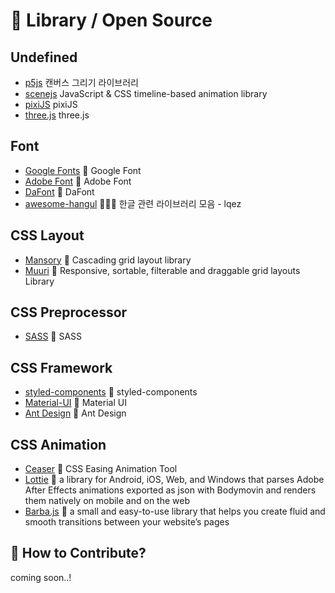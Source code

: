 # 📕 Library / Open Source

## Undefined

- [p5js](https://github.com/processing/p5.js?files=1) 캔버스 그리기 라이브러리
- [scenejs](https://github.com/daybrush/scenejs) JavaScript & CSS timeline-based animation library
- [pixiJS](https://www.pixijs.com/) pixiJS
- [three.js](https://threejs.org/) three.js

## Font

- [Google Fonts](https://fonts.google.com/) 📕 Google Font
- [Adobe Font](https://fonts.adobe.com/) 📕 Adobe Font
- [DaFont](https://www.dafont.com/) 📕 DaFont
- [awesome-hangul](https://github.com/lqez/awesome-hangul) 📕🇰🇷 한글 관련 라이브러리 모음 - lqez

## CSS Layout

- [Mansory](https://masonry.desandro.com/) 📕 Cascading grid layout library
- [Muuri](https://muuri.dev/) 📕 Responsive, sortable, filterable and draggable grid layouts Library

## CSS Preprocessor

- [SASS](https://sass-lang.com/) 📕 SASS

## CSS Framework

- [styled-components](https://styled-components.com/) 📕 styled-components
- [Material-UI](https://material-ui.com/) 📕 Material UI
- [Ant Design](https://ant.design/) 📕 Ant Design

## CSS Animation

- [Ceaser](https://matthewlein.com/tools/ceaser) 📕 CSS Easing Animation Tool
- [Lottie](https://airbnb.io/lottie/#/) 📕 a library for Android, iOS, Web, and Windows that parses Adobe After Effects animations exported as json with Bodymovin and renders them natively on mobile and on the web
- [Barba.js](https://barba.js.org/) 📕 a small and easy-to-use library that helps you create fluid and smooth transitions between your website’s pages

## 👀 How to Contribute?

coming soon..!
